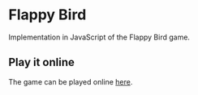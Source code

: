 # Flappy Bird

Implementation in JavaScript of the Flappy Bird game.

## Play it online

The game can be played online [here](https://fenoy.github.io/FlappyBird/).
